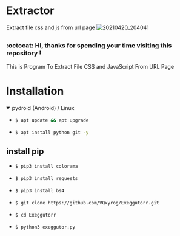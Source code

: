 # Extractor
Extract file css and js from url page
![20210420_204041](https://user-images.githubusercontent.com/82809095/115406040-006da580-a219-11eb-990f-a3432e17a6db.jpg)

##
### :octocat: Hi, thanks for spending your time visiting this repository !
<p>
This is Program To Extract File CSS and JavaScript From URL Page
</p>


# Installation
<details open>
<summary> pydroid (Android) / Linux</summary>

- ```bash
  $ apt update && apt upgrade
  ```

- ```bash
  $ apt install python git -y
  ```

## install pip
- ```bash
  $ pip3 install colorama
  ```

- ```bash
  $ pip3 install requests
  ```

- ```bash
  $ pip3 install bs4
  ```

- ```bash
  $ git clone https://github.com/VQxyrog/Exeggutorr.git
  ```

- ```bash
  $ cd Exeggutorr
  ```

- ```bash
  $ python3 exeggutor.py
  ```
